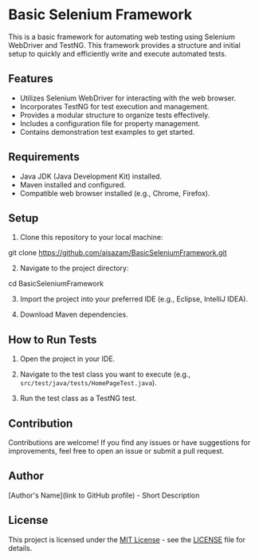 # Basic Selenium Framework

This is a basic framework for automating web testing using Selenium WebDriver and TestNG. This framework provides a structure and initial setup to quickly and efficiently write and execute automated tests.

## Features

- Utilizes Selenium WebDriver for interacting with the web browser.
- Incorporates TestNG for test execution and management.
- Provides a modular structure to organize tests effectively.
- Includes a configuration file for property management.
- Contains demonstration test examples to get started.

## Requirements

- Java JDK (Java Development Kit) installed.
- Maven installed and configured.
- Compatible web browser installed (e.g., Chrome, Firefox).

## Setup

1. Clone this repository to your local machine:

git clone https://github.com/aisazam/BasicSeleniumFramework.git


2. Navigate to the project directory:

cd BasicSeleniumFramework


3. Import the project into your preferred IDE (e.g., Eclipse, IntelliJ IDEA).

4. Download Maven dependencies.

## How to Run Tests

1. Open the project in your IDE.

2. Navigate to the test class you want to execute (e.g., `src/test/java/tests/HomePageTest.java`).

3. Run the test class as a TestNG test.

## Contribution

Contributions are welcome! If you find any issues or have suggestions for improvements, feel free to open an issue or submit a pull request.

## Author

[Author's Name](link to GitHub profile) - Short Description

## License

This project is licensed under the [MIT License](https://opensource.org/licenses/MIT) - see the [LICENSE](LICENSE) file for details.
